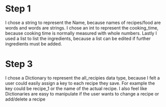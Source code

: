 # Step 1
I chose a string to represent the Name, because names of recipes/food are words and words are strings. I chose an int to represent the cooking_time, because cooking time is normally measured with whole numbers. Lastly I used a list to list the ingredients, because a list can be edited if further ingredients must be added.

# Step 3
I chose a Dictionary to represent the all_recipies data type, because I felt a user could easily assign a key to each recipe they save. For example the key could be recipe_1 or the name of the actual recipe. I also feel like Dictionaries are easy to manipulate if the user wants to change a recipe or add/delete a recipe
